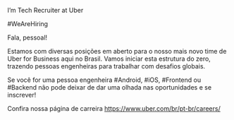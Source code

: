 
 I’m Tech Recruiter at Uber

#WeAreHiring

Fala, pessoal!

Estamos com diversas posições em aberto para o nosso mais novo time de Uber for Business aqui no Brasil. Vamos iniciar esta estrutura do zero, trazendo pessoas engenheiras para trabalhar com desafios globais.

Se você for uma pessoa engenheira #Android, #iOS, #Frontend ou #Backend não pode deixar de dar uma olhada nas oportunidades e se inscrever!

Confira nossa página de carreira https://www.uber.com/br/pt-br/careers/

<!---
marianavenancio/marianavenancio is a ✨ special ✨ repository because its `README.md` (this file) appears on your GitHub profile.
You can click the Preview link to take a look at your changes.
--->
